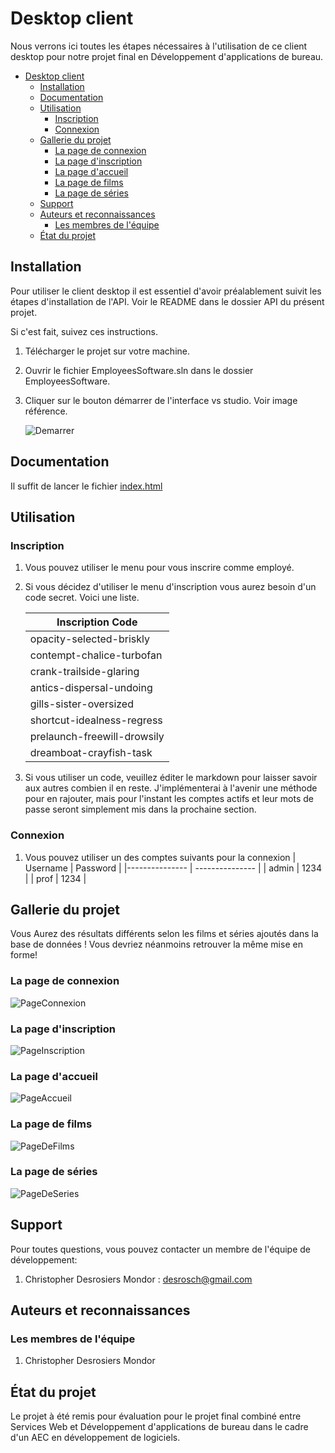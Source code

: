 # Desktop client

Nous verrons ici toutes les étapes nécessaires à l'utilisation de ce client desktop pour notre projet final en Développement d'applications de bureau.

- [Desktop client](#desktop-client)
  - [Installation](#installation)
  - [Documentation](#documentation)
  - [Utilisation](#utilisation)
    - [Inscription](#inscription)
    - [Connexion](#connexion)
  - [Gallerie du projet](#gallerie-du-projet)
    - [La page de connexion](#la-page-de-connexion)
    - [La page d'inscription](#la-page-dinscription)
    - [La page d'accueil](#la-page-daccueil)
    - [La page de films](#la-page-de-films)
    - [La page de séries](#la-page-de-séries)
  - [Support](#support)
  - [Auteurs et reconnaissances](#auteurs-et-reconnaissances)
    - [Les membres de l'équipe](#les-membres-de-léquipe)
  - [État du projet](#état-du-projet)

## Installation

Pour utiliser le client desktop il est essentiel d'avoir préalablement suivit les étapes d'installation de l'API. Voir le README dans le dossier API du présent projet.

Si c'est fait, suivez ces instructions.

1. Télécharger le projet sur votre machine.
2. Ouvrir le fichier EmployeesSoftware.sln dans le dossier EmployeesSoftware.

3. Cliquer sur le bouton démarrer de l'interface vs studio. Voir image référence.

    ![Demarrer](../images/desktopapp_start.png)

## Documentation

Il suffit de lancer le fichier [index.html](./EmployeesSoftware/EmployeesSoftware/html/index.html)

## Utilisation

### Inscription

1. Vous pouvez utiliser le menu pour vous inscrire comme employé.
2. Si vous décidez d'utiliser le menu d'inscription vous aurez besoin d'un code secret. Voici une liste.

    | Inscription Code    |
    | --------------- |
    | opacity-selected-briskly |
    | contempt-chalice-turbofan   |
    | crank-trailside-glaring   |
    | antics-dispersal-undoing   |
    | gills-sister-oversized   |
    | shortcut-idealness-regress  |
    | prelaunch-freewill-drowsily  |
    | dreamboat-crayfish-task  |

3. Si vous utiliser un code, veuillez éditer le markdown pour laisser savoir aux autres combien il en reste. J'implémenterai à l'avenir une méthode pour en rajouter, mais pour l'instant les comptes actifs et leur mots de passe seront simplement mis dans la prochaine section.

### Connexion

1. Vous pouvez utiliser un des comptes suivants pour la connexion
    | Username   | Password   |
    |--------------- | --------------- |
    | admin  | 1234 |
    | prof  | 1234   |

## Gallerie du projet

Vous Aurez des résultats différents selon les films et séries ajoutés dans la base de données ! Vous devriez néanmoins retrouver la même mise en forme!

### La page de connexion

![PageConnexion](../images/desktopapp_connexion.png)

### La page d'inscription

![PageInscription](../images/desktopapp_inscription.png)

### La page d'accueil

![PageAccueil](../images/desktopapp_accueil.png)

### La page de films

![PageDeFilms](../images/desktopapp_films.png)

### La page de séries

![PageDeSeries](../images/desktopapp_series.png)

## Support

Pour toutes questions, vous pouvez contacter un membre de l'équipe de développement:

1. Christopher Desrosiers Mondor : desrosch@gmail.com

## Auteurs et reconnaissances

### Les membres de l'équipe

1. Christopher Desrosiers Mondor

## État du projet

Le projet à été remis pour évaluation pour le projet final combiné entre Services Web et Développement d'applications de bureau dans le cadre d'un AEC en développement de logiciels.
